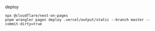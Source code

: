 

deploy

```shell
npx @cloudflare/next-on-pages
pnpm wrangler pages deploy .vercel/output/static --branch master --commit-dirty=true
```
